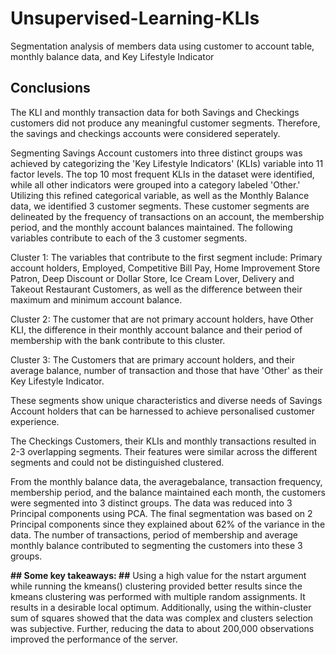 # Unsupervised-Learning-KLIs
Segmentation analysis of members data using customer to account table, monthly balance data, and Key Lifestyle Indicator

## Conclusions
The KLI and monthly transaction data for both Savings and Checkings customers did not produce any meaningful customer segments. Therefore, the savings and checkings accounts were considered seperately.

Segmenting Savings Account customers into three distinct groups was achieved by categorizing the 'Key Lifestyle Indicators' (KLIs) variable into 11 factor levels. The top 10 most frequent KLIs in the dataset were identified, while all other indicators were grouped into a category labeled 'Other.' Utilizing this refined categorical variable, as well as the Monthly Balance data, we identified 3 customer segments. These customer segments are delineated by the frequency of transactions on an account, the membership period, and the monthly account balances maintained. The following variables contribute to each of the 3 customer segments.

Cluster 1: The variables that contribute to the first segment include: Primary account holders, Employed, Competitive Bill Pay, Home Improvement Store Patron, Deep Discount or Dollar Store, Ice Cream Lover, Delivery and Takeout Restaurant Customers, as well as the difference between their maximum and minimum account balance.

Cluster 2: The customer that are not primary account holders, have Other KLI, the difference in their monthly account balance and their period of membership with the bank contribute to this cluster.

Cluster 3: The Customers that are primary account holders, and their average balance, number of transaction and those that have 'Other' as their Key Lifestyle Indicator.

These segments show unique characteristics and diverse needs of Savings Account holders that can be harnessed to achieve personalised customer experience.

The Checkings Customers, their KLIs and monthly transactions resulted in 2-3 overlapping segments. Their features were similar across the different segments and could not be distinguished clustered.

From the monthly balance data, the averagebalance, transaction frequency, membership period, and the balance maintained each month, the customers were segmented into 3 distinct groups. The data was reduced into 3 Principal components using PCA. The final segmentation was based on 2 Principal components since they explained about 62% of the variance in the data. The number of transactions, period of membership and average monthly balance contributed to segmenting the customers into these 3 groups.

**## Some key takeaways: ##** Using a high value for the nstart argument while running the kmeans() clustering provided better results since the kmeans clustering was performed with multiple random assignments. It results in a desirable local optimum. Additionally, using the within-cluster sum of squares showed that the data was complex and clusters selection was subjective. Further, reducing the data to about 200,000 observations improved the performance of the server.
